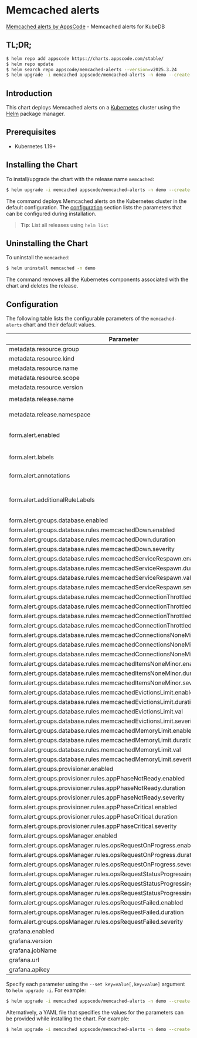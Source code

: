 # Memcached alerts

[Memcached alerts by AppsCode](https://github.com/appscode/alerts) - Memcached alerts for KubeDB

## TL;DR;

```bash
$ helm repo add appscode https://charts.appscode.com/stable/
$ helm repo update
$ helm search repo appscode/memcached-alerts --version=v2025.3.24
$ helm upgrade -i memcached appscode/memcached-alerts -n demo --create-namespace --version=v2025.3.24
```

## Introduction

This chart deploys Memcached alerts on a [Kubernetes](http://kubernetes.io) cluster using the [Helm](https://helm.sh) package manager.

## Prerequisites

- Kubernetes 1.19+

## Installing the Chart

To install/upgrade the chart with the release name `memcached`:

```bash
$ helm upgrade -i memcached appscode/memcached-alerts -n demo --create-namespace --version=v2025.3.24
```

The command deploys Memcached alerts on the Kubernetes cluster in the default configuration. The [configuration](#configuration) section lists the parameters that can be configured during installation.

> **Tip**: List all releases using `helm list`

## Uninstalling the Chart

To uninstall the `memcached`:

```bash
$ helm uninstall memcached -n demo
```

The command removes all the Kubernetes components associated with the chart and deletes the release.

## Configuration

The following table lists the configurable parameters of the `memcached-alerts` chart and their default values.

|                                   Parameter                                   |                  Description                  |                     Default                      |
|-------------------------------------------------------------------------------|-----------------------------------------------|--------------------------------------------------|
| metadata.resource.group                                                       |                                               | <code>kubedb.com</code>                          |
| metadata.resource.kind                                                        |                                               | <code>Memcached</code>                           |
| metadata.resource.name                                                        |                                               | <code>memcacheds</code>                          |
| metadata.resource.scope                                                       |                                               | <code>Namespaced</code>                          |
| metadata.resource.version                                                     |                                               | <code>v1</code>                                  |
| metadata.release.name                                                         | Release name                                  | <code>"coreos-prom-memcd"</code>                 |
| metadata.release.namespace                                                    | Release namespace                             | <code>"demo"</code>                              |
| form.alert.enabled                                                            | # Enable PrometheusRule alerts                | <code>warning</code>                             |
| form.alert.labels                                                             | # Labels for default rules                    | <code>{"release":"kube-prometheus-stack"}</code> |
| form.alert.annotations                                                        | # Annotations for default rules               | <code>{}</code>                                  |
| form.alert.additionalRuleLabels                                               | # Additional labels for PrometheusRule alerts | <code>{}</code>                                  |
| form.alert.groups.database.enabled                                            |                                               | <code>warning</code>                             |
| form.alert.groups.database.rules.memcachedDown.enabled                        |                                               | <code>true</code>                                |
| form.alert.groups.database.rules.memcachedDown.duration                       |                                               | <code>"0m"</code>                                |
| form.alert.groups.database.rules.memcachedDown.severity                       |                                               | <code>critical</code>                            |
| form.alert.groups.database.rules.memcachedServiceRespawn.enabled              |                                               | <code>true</code>                                |
| form.alert.groups.database.rules.memcachedServiceRespawn.duration             |                                               | <code>"0m"</code>                                |
| form.alert.groups.database.rules.memcachedServiceRespawn.val                  |                                               | <code>180</code>                                 |
| form.alert.groups.database.rules.memcachedServiceRespawn.severity             |                                               | <code>critical</code>                            |
| form.alert.groups.database.rules.memcachedConnectionThrottled.enabled         |                                               | <code>true</code>                                |
| form.alert.groups.database.rules.memcachedConnectionThrottled.duration        |                                               | <code>"2m"</code>                                |
| form.alert.groups.database.rules.memcachedConnectionThrottled.val             |                                               | <code>10</code>                                  |
| form.alert.groups.database.rules.memcachedConnectionThrottled.severity        |                                               | <code>warning</code>                             |
| form.alert.groups.database.rules.memcachedConnectionsNoneMinor.enabled        |                                               | <code>true</code>                                |
| form.alert.groups.database.rules.memcachedConnectionsNoneMinor.duration       |                                               | <code>"2m"</code>                                |
| form.alert.groups.database.rules.memcachedConnectionsNoneMinor.severity       |                                               | <code>warning</code>                             |
| form.alert.groups.database.rules.memcachedItemsNoneMinor.enabled              |                                               | <code>true</code>                                |
| form.alert.groups.database.rules.memcachedItemsNoneMinor.duration             |                                               | <code>"2m"</code>                                |
| form.alert.groups.database.rules.memcachedItemsNoneMinor.severity             |                                               | <code>warning</code>                             |
| form.alert.groups.database.rules.memcachedEvictionsLimit.enabled              |                                               | <code>true</code>                                |
| form.alert.groups.database.rules.memcachedEvictionsLimit.duration             |                                               | <code>"0m"</code>                                |
| form.alert.groups.database.rules.memcachedEvictionsLimit.val                  |                                               | <code>10</code>                                  |
| form.alert.groups.database.rules.memcachedEvictionsLimit.severity             |                                               | <code>critical</code>                            |
| form.alert.groups.database.rules.memcachedMemoryLimit.enabled                 |                                               | <code>true</code>                                |
| form.alert.groups.database.rules.memcachedMemoryLimit.duration                |                                               | <code>"0m"</code>                                |
| form.alert.groups.database.rules.memcachedMemoryLimit.val                     |                                               | <code>33554432 # 32MB</code>                     |
| form.alert.groups.database.rules.memcachedMemoryLimit.severity                |                                               | <code>critical</code>                            |
| form.alert.groups.provisioner.enabled                                         |                                               | <code>warning</code>                             |
| form.alert.groups.provisioner.rules.appPhaseNotReady.enabled                  |                                               | <code>true</code>                                |
| form.alert.groups.provisioner.rules.appPhaseNotReady.duration                 |                                               | <code>"1m"</code>                                |
| form.alert.groups.provisioner.rules.appPhaseNotReady.severity                 |                                               | <code>critical</code>                            |
| form.alert.groups.provisioner.rules.appPhaseCritical.enabled                  |                                               | <code>true</code>                                |
| form.alert.groups.provisioner.rules.appPhaseCritical.duration                 |                                               | <code>"15m"</code>                               |
| form.alert.groups.provisioner.rules.appPhaseCritical.severity                 |                                               | <code>warning</code>                             |
| form.alert.groups.opsManager.enabled                                          |                                               | <code>warning</code>                             |
| form.alert.groups.opsManager.rules.opsRequestOnProgress.enabled               |                                               | <code>true</code>                                |
| form.alert.groups.opsManager.rules.opsRequestOnProgress.duration              |                                               | <code>"0m"</code>                                |
| form.alert.groups.opsManager.rules.opsRequestOnProgress.severity              |                                               | <code>info</code>                                |
| form.alert.groups.opsManager.rules.opsRequestStatusProgressingToLong.enabled  |                                               | <code>true</code>                                |
| form.alert.groups.opsManager.rules.opsRequestStatusProgressingToLong.duration |                                               | <code>"30m"</code>                               |
| form.alert.groups.opsManager.rules.opsRequestStatusProgressingToLong.severity |                                               | <code>critical</code>                            |
| form.alert.groups.opsManager.rules.opsRequestFailed.enabled                   |                                               | <code>true</code>                                |
| form.alert.groups.opsManager.rules.opsRequestFailed.duration                  |                                               | <code>"0m"</code>                                |
| form.alert.groups.opsManager.rules.opsRequestFailed.severity                  |                                               | <code>critical</code>                            |
| grafana.enabled                                                               |                                               | <code>false</code>                               |
| grafana.version                                                               |                                               | <code>7.5.5</code>                               |
| grafana.jobName                                                               |                                               | <code>kubedb-databases</code>                    |
| grafana.url                                                                   |                                               | <code>""</code>                                  |
| grafana.apikey                                                                |                                               | <code>""</code>                                  |


Specify each parameter using the `--set key=value[,key=value]` argument to `helm upgrade -i`. For example:

```bash
$ helm upgrade -i memcached appscode/memcached-alerts -n demo --create-namespace --version=v2025.3.24 --set metadata.resource.group=kubedb.com
```

Alternatively, a YAML file that specifies the values for the parameters can be provided while
installing the chart. For example:

```bash
$ helm upgrade -i memcached appscode/memcached-alerts -n demo --create-namespace --version=v2025.3.24 --values values.yaml
```
